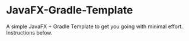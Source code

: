 # JavaFX-Gradle-Template
A simple JavaFX + Gradle Template to get you going with minimal effort. Instructions below.
